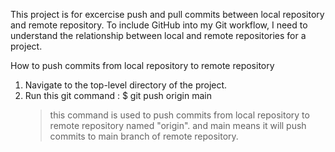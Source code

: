 This project is for excercise push and pull commits between local repository and remote repository.
To include GitHub into my Git workflow, I need to understand the relationship between local and remote repositories for a project.

How to push commits from local repository to remote repository
1. Navigate to the top-level directory of the project.
2. Run this git command : $ git push origin main
    > this command is used to push commits from local repository to remote repository named "origin".
    > and main means it will push commits to main branch of remote repository.
